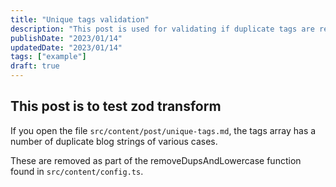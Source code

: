 ```yaml
---
title: "Unique tags validation"
description: "This post is used for validating if duplicate tags are removed, regardless of the string case"
publishDate: "2023/01/14"
updatedDate: "2023/01/14"
tags: ["example"]
draft: true
---
```


## This post is to test zod transform

If you open the file `src/content/post/unique-tags.md`, the tags array has a number of duplicate blog strings of various cases.

These are removed as part of the removeDupsAndLowercase function found in `src/content/config.ts`.
